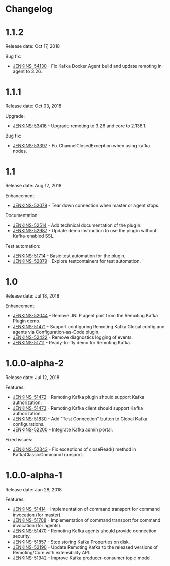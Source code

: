 Changelog
===

# 1.1.2

Release date: Oct 17, 2018

Bug fix:

* [JENKINS-54130](https://issues.jenkins-ci.org/browse/JENKINS-54130) - Fix Kafka Docker Agent build and update remoting in agent to 3.26.

# 1.1.1

Release date: Oct 03, 2018

Upgrade:

* [JENKINS-53416](https://issues.jenkins-ci.org/browse/JENKINS-53416) - Upgrade remoting to 3.26 and core to 2.138.1.

Bug fix:

* [JENKINS-53397](https://issues.jenkins-ci.org/browse/JENKINS-53397) - Fix ChannelClosedException when using kafka nodes.

# 1.1

Release date: Aug 12, 2018

Enhancement:

* [JENKINS-52079](https://issues.jenkins-ci.org/browse/JENKINS-52079) - Tear down connection when master or agent stops.

Documentation:

* [JENKINS-52514](https://issues.jenkins-ci.org/browse/JENKINS-52514) - Add technical documentation of the plugin.
* [JENKINS-52987](https://issues.jenkins-ci.org/browse/JENKINS-52987) - Update demo instruction to use the plugin without Kafka-enabled SSL.

Test automation:

* [JENKINS-51714](https://issues.jenkins-ci.org/browse/JENKINS-51714) - Basic test automation for the plugin.
* [JENKINS-52879](https://issues.jenkins-ci.org/browse/JENKINS-52879) - Explore testcontainers for test automation.

# 1.0

Release date: Jul 18, 2018

Enhancement:

* [JENKINS-52044](https://issues.jenkins-ci.org/browse/JENKINS-52044) - Remove JNLP agent port from the Remoting Kafka Plugin demo.
* [JENKINS-51471](https://issues.jenkins-ci.org/browse/JENKINS-51471) - Support configuring Remoting Kafka Global config and agents via Configuration-as-Code plugin.
* [JENKINS-52422](https://issues.jenkins-ci.org/browse/JENKINS-52422) - Remove diagnostics logging of events.
* [JENKINS-51711](https://issues.jenkins-ci.org/browse/JENKINS-51711) - Ready-to-fly demo for Remoting Kafka.

# 1.0.0-alpha-2

Release date: Jul 12, 2018

Features:

* [JENKINS-51472](https://issues.jenkins-ci.org/browse/JENKINS-51472) - Remoting Kafka plugin should support Kafka authorization.
* [JENKINS-51473](https://issues.jenkins-ci.org/browse/JENKINS-51473) - Remoting Kafka client should support Kafka authorization.
* [JENKINS-51830](https://issues.jenkins-ci.org/browse/JENKINS-51830) - Add "Test Connection" button to Global Kafka configurations.
* [JENKINS-52200](https://issues.jenkins-ci.org/browse/JENKINS-52200) - Integrate Kafka admin portal.

Fixed issues:

* [JENKINS-52343](https://issues.jenkins-ci.org/browse/JENKINS-52200) - Fix exceptions of closeRead() method in KafkaClassicCommandTransport.

# 1.0.0-alpha-1

Release date: Jun 28, 2018

Features:

* [JENKINS-51414](https://issues.jenkins-ci.org/browse/JENKINS-51414) - Implementation of command transport for command invocation (for master).
* [JENKINS-51708](https://issues.jenkins-ci.org/browse/JENKINS-51708) - Implementation of command transport for command invocation (for agents).
* [JENKINS-51470](https://issues.jenkins-ci.org/browse/JENKINS-51470) - Remoting Kafka agents should provide connection security.
* [JENKINS-51857](https://issues.jenkins-ci.org/browse/JENKINS-51857) - Stop storing Kafka Properties on disk.
* [JENKINS-52190](https://issues.jenkins-ci.org/browse/JENKINS-52190) - Update Remoting Kafka to the released versions of Remoting/Core with extensibility API.
* [JENKINS-51942](https://issues.jenkins-ci.org/browse/JENKINS-51942) - Improve Kafka producer-consumer topic model.
